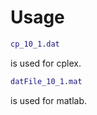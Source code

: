 # Usage

``` matlab
cp_10_1.dat
```
is used for cplex.

``` matlab
datFile_10_1.mat
```
is used for matlab.
